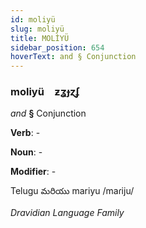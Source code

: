 ```yaml
---
id: moliyü
slug: moliyü
title: MOLİYÜ
sidebar_position: 654
hoverText: and § Conjunction
---
```


### moliyü&emsp;<span kind="abugida">ƶʓɟɀʄ</span>

*and* **§** Conjunction

**Verb**: -

**Noun**: -

**Modifier**: -

Telugu మరియు mariyu /maɾiju/

*Dravidian Language Family*